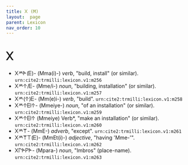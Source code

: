 ```yaml
---
title: 𐊐 (M)
layout:  page
parent: Lexicon
nav_order: 10
---
```




# 𐊐


- 𐊐𐊎𐊀(𐊆)- (Mma(i)-) *verb*, "build, install" (or similar). `urn:cite2:trmilli:lexicon.v1:m256`
- 𐊐𐊎𐊁/𐊆- (Mme/i-) *noun*, "building, installation" (or similar). `urn:cite2:trmilli:lexicon.v1:m257`
- 𐊐𐊎(𐊁)𐊆- (Mm(e)i-) *verb*, "build". `urn:cite2:trmilli:lexicon.v1:m258`
- 𐊐𐊎𐊁𐊆𐊊𐊁- (Mmeiye-) *noun*, "of an installation" (or similar). `urn:cite2:trmilli:lexicon.v1:m259`
- 𐊐𐊎𐊁𐊆𐊊𐊁 (Mmeiye) Verb*, "make an installation" (or similar). `urn:cite2:trmilli:lexicon.v1:m260`
- 𐊐𐊎𐊚- (MmE-) *adverb*, "except". `urn:cite2:trmilli:lexicon.v1:m261`
- 𐊐𐊎𐊚𐊗(𐊆)- (MmEt(i)-) *adjective*, "having 'Mme-'". `urn:cite2:trmilli:lexicon.v1:m262`
- 𐊐𐊓𐊀𐊕𐊀- (Mpara-) *noun*, "Imbros" (place-name). `urn:cite2:trmilli:lexicon.v1:m263`
